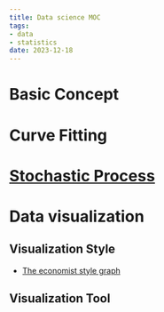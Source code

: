 ```yaml
---
title: Data science MOC
tags:
- data
- statistics
date: 2023-12-18
---
```


# Basic Concept

# Curve Fitting


# [Stochastic Process](data_sci/stochastic_process/MOC.md)


# Data visualization

## Visualization Style

* [The economist style graph](data_sci/visualization/visual_style/the_economist_style.md)

## Visualization Tool



